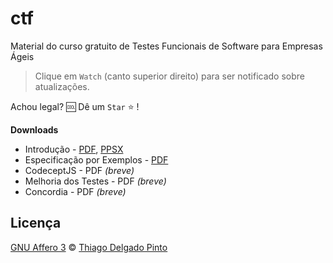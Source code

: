 # ctf
Material do curso gratuito de Testes Funcionais de Software para Empresas Ágeis

> Clique em `Watch` (canto superior direito) para ser notificado sobre atualizações.

Achou legal? 🆒 Dê um `Star` ⭐ !

**Downloads**
- Introdução - [PDF](https://github.com/thiagodp/ctf/raw/master/slides/ctf-introducao.pdf), [PPSX](https://github.com/thiagodp/ctf/raw/master/slides/ctf-introducao.ppsx)
- Especificação por Exemplos - [PDF](https://github.com/thiagodp/ctf/raw/master/slides/ctf-especificacao-por-exemplos.pdf)
- CodeceptJS - PDF *(breve)*
- Melhoria dos Testes - PDF *(breve)*
- Concordia - PDF *(breve)*

## Licença

[GNU Affero 3](LICENCE) © [Thiago Delgado Pinto](https://github.com/thiagodp)
